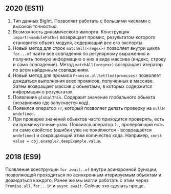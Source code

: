 ## 2020 (ES11)

1. Тип данных BigInt. Позволяет работать с большими числами с высокой точностью.
2. Возможность динамического импорта. Конструкция `import(<modulePath>)` возвращает промис, результатом которого становится объект модуля, содержащий все его экспорты.
3. Новый метод для строк `matchAll(<regex>)` позволяет внутри цикла `for...of` найти все совпадения по регулярному выражению и 
получить полную информацию о них в виде массива (индекс, строку и само совпадение). Метод `matchAll(<regex>)` возвращает  итератор по всем найденным совпадениям.
4. Новый метод для промиса `Promise.allSettled(promises)` позволяет дождаться выполнения всех промисов, полученных в массиве. Затем возвращает массив с обьектами, в 
которых содержится информация о результатах.
5. Появление `globalThis`. Содержит значение глобального обьекта (независимо где запускается код).  
6. Появился оператор `??`, который позволяет делать проверку на `null`и `undefined`.
7. При проверке значений обьектов часто приходится проверять, есть ли промежуточные узлы. Появился оператор `?.`, проверяющий есть ли само свойство (ошибки уже не появляются - 
возвращается `undefined`) и сокращающий этим количество кода. Например, `const value = obj.example?.deepExample.value`.

## 2018 (ES9)

Появление конструкции `for await..of` внутри асинхронной функции, позволяющей проходиться по асинхронным итерируемым обьектам и дожидаться каждого.
Ранее же мы могли работать с этим через `Promise.all`, `for...in` и `async await`. Сейчас это сделать проще.